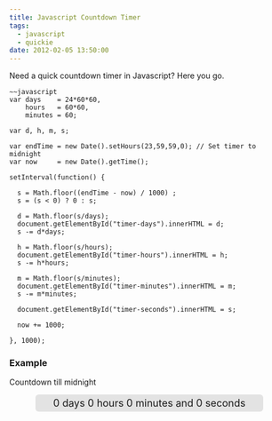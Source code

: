 ```yaml
---
title: Javascript Countdown Timer
tags:
  - javascript
  - quickie
date: 2012-02-05 13:50:00
---
```


Need a quick countdown timer in Javascript? Here you go.

	~~javascript
	var days    = 24*60*60,
	    hours   = 60*60,
	    minutes = 60;
	
	var d, h, m, s;
	
	var endTime = new Date().setHours(23,59,59,0); // Set timer to midnight
	var now     = new Date().getTime();
	
	setInterval(function() {
	  
	  s = Math.floor((endTime - now) / 1000) ;
	  s = (s < 0) ? 0 : s;
	  
	  d = Math.floor(s/days);
	  document.getElementById("timer-days").innerHTML = d;
	  s -= d*days;
	
	  h = Math.floor(s/hours);
	  document.getElementById("timer-hours").innerHTML = h;
	  s -= h*hours;
	
	  m = Math.floor(s/minutes);
	  document.getElementById("timer-minutes").innerHTML = m;
	  s -= m*minutes;
	  
	  document.getElementById("timer-seconds").innerHTML = s;
	  
	  now += 1000;
	  
	}, 1000);

### Example

Countdown till midnight

<p id="countdown-timer" style="display:block; width:400px;margin: 0 auto; background: #111; background: rgba(0,0,0,0.1);text-align:center;font-size:18px;padding:5px;border-radius:6px">
	<span id="timer-days">0</span> days
	<span id="timer-hours">0</span> hours
	<span id="timer-minutes">0</span> minutes and
	<span id="timer-seconds">0</span> seconds
</p>